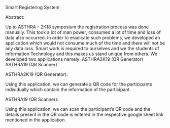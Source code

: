 Smart Registering System

Abstract:

Up to ASTHRA – 2K18 symposium the registration process was done manually. This took a lot of man power, consumed a lot of time and loss of data also occurred. In order to eradicate such problems, we developed an application which would not consume much of the time and there will not be any data loss. Smart work is required to ourselves and we the students of Information Technology and this makes us stand unique from others. We developed two applications namely:
ASTHRA2K19 (QR Generator) ASTHRA19 (QR Scanner)

ASTHRA2K19 (QR Generator):

Using this application, we can generate a QR code for the participants individually which contain the information of the participant.


ASTHRA19 (QR Scanner):

Using this application, we can scan the participant’s QR code and the details present in the QR code is entered in the respective google sheet link mentioned in the application.
